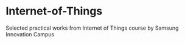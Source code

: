 # Internet-of-Things
Selected practical works from Internet of Things course by Samsung Innovation Campus

